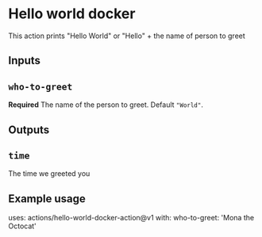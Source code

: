 # Hello world docker

This action prints "Hello World" or "Hello" + the name of person to greet

## Inputs

## `who-to-greet`
**Required** The name of the person to greet. Default `"World"`.

## Outputs

## `time`

The time we greeted you

## Example usage
uses: actions/hello-world-docker-action@v1
with:
    who-to-greet: 'Mona the Octocat'